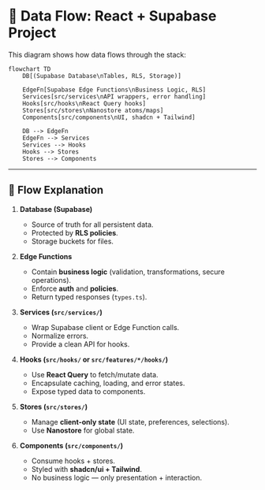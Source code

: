 # 🔄 Data Flow: React + Supabase Project

This diagram shows how data flows through the stack:

```mermaid
flowchart TD
    DB[(Supabase Database\nTables, RLS, Storage)]

    EdgeFn[Supabase Edge Functions\nBusiness Logic, RLS]
    Services[src/services\nAPI wrappers, error handling]
    Hooks[src/hooks\nReact Query hooks]
    Stores[src/stores\nNanostore atoms/maps]
    Components[src/components\nUI, shadcn + Tailwind]

    DB --> EdgeFn
    EdgeFn --> Services
    Services --> Hooks
    Hooks --> Stores
    Stores --> Components
```

---

## 🔑 Flow Explanation

1. **Database (Supabase)**  
   - Source of truth for all persistent data.  
   - Protected by **RLS policies**.  
   - Storage buckets for files.  

2. **Edge Functions**  
   - Contain **business logic** (validation, transformations, secure operations).  
   - Enforce **auth** and **policies**.  
   - Return typed responses (`types.ts`).  

3. **Services (`src/services/`)**  
   - Wrap Supabase client or Edge Function calls.  
   - Normalize errors.  
   - Provide a clean API for hooks.  

4. **Hooks (`src/hooks/` or `src/features/*/hooks/`)**  
   - Use **React Query** to fetch/mutate data.  
   - Encapsulate caching, loading, and error states.  
   - Expose typed data to components.  

5. **Stores (`src/stores/`)**  
   - Manage **client-only state** (UI state, preferences, selections).  
   - Use **Nanostore** for global state.  

6. **Components (`src/components/`)**  
   - Consume hooks + stores.  
   - Styled with **shadcn/ui + Tailwind**.  
   - No business logic — only presentation + interaction.
